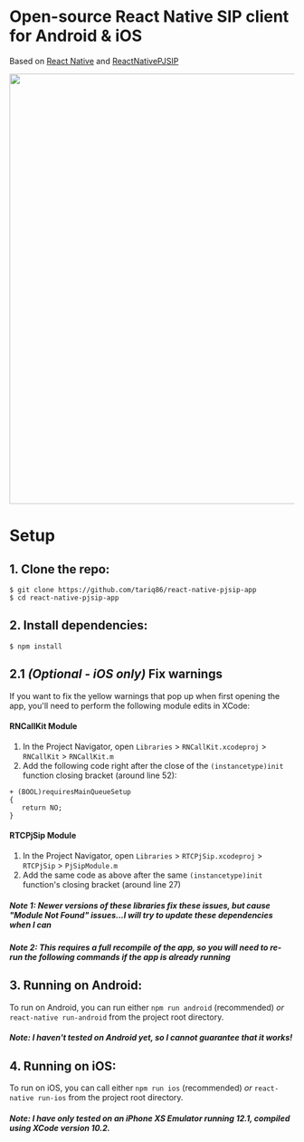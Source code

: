 # Open-source React Native SIP client for Android & iOS

Based on [React Native](https://github.com/facebook/react-native) and [ReactNativePJSIP](https://github.com/datso/react-native-pjsip)

<img src="docs/screenshot-app.png" width="760">

# Setup

## 1. Clone the repo:

  ```
  $ git clone https://github.com/tariq86/react-native-pjsip-app
  $ cd react-native-pjsip-app
  ```

## 2. Install dependencies:

  ```
  $ npm install
  ```

## 2.1 _(Optional - iOS only)_ Fix warnings
If you want to fix the yellow warnings that pop up when first opening the app, you'll need to perform the following module edits in XCode:

#### RNCallKit Module
 1. In the Project Navigator, open `Libraries` > `RNCallKit.xcodeproj` > `RNCallKit` > `RNCallKit.m`
 1. Add the following code right after the close of the `(instancetype)init` function closing bracket (around line 52):
 ```
+ (BOOL)requiresMainQueueSetup
{
    return NO;
}
 ```

#### RTCPjSip Module
 1. In the Project Navigator, open `Libraries` > `RTCPjSip.xcodeproj` > `RTCPjSip` > `PjSipModule.m`
 1. Add the same code as above after the same `(instancetype)init` function's closing bracket (around line 27)

##### Note 1: Newer versions of these libraries fix these issues, but cause "Module Not Found" issues...I will try to update these dependencies when I can
##### Note 2: This requires a full recompile of the app, so you will need to re-run the following commands if the app is already running

## 3. Running on Android:
To run on Android, you can run either `npm run android` (recommended) _or_ `react-native run-android` from the project root directory.

##### Note: I haven't tested on Android yet, so I cannot guarantee that it works!

## 4. Running on iOS:
To run on iOS, you can call either `npm run ios` (recommended) _or_ `react-native run-ios`  from the project root directory.

##### Note: I have only tested on an iPhone XS Emulator running 12.1, compiled using XCode version 10.2.